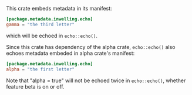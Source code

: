 This crate embeds metadata in its manifest:

```toml
[package.metadata.inwelling.echo]
gamma = "the third letter"
```

which will be echoed in `echo::echo()`.

Since this crate has dependency of the alpha crate, `echo::echo()` also echoes
metadata embeded in alpha crate's manifest:

```toml
[package.metadata.inwelling.echo]
alpha = "the first letter"
```

Note that "alpha = true" will not be echoed twice in `echo::echo()`, whether
feature beta is on or off.
